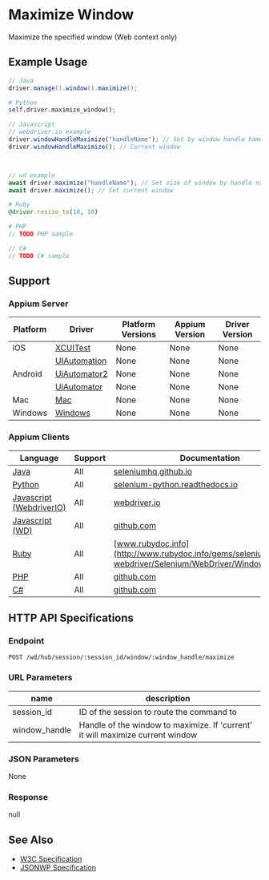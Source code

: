 # Maximize Window

Maximize the specified window (Web context only)
## Example Usage

```java
// Java
driver.manage().window().maximize();

```

```python
# Python
self.driver.maximize_window();

```

```javascript
// Javascript
// webdriver.io example
driver.windowHandleMaximize("handleName"); // Set by window handle hame
driver.windowHandleMaximize(); // Current window



// wd example
await driver.maximize("handleName"); // Set size of window by handle name
await driver.maximize(); // Set current window

```

```ruby
# Ruby
@driver.resize_to(10, 10)

```

```php
# PHP
// TODO PHP sample

```

```csharp
// C#
// TODO C# sample

```



## Support

### Appium Server

|Platform|Driver|Platform Versions|Appium Version|Driver Version|
|--------|----------------|------|--------------|--------------|
| iOS | [XCUITest](/docs/en/drivers/ios-xcuitest.md) | None | None | None |
|  | [UIAutomation](/docs/en/drivers/ios-uiautomation.md) | None | None | None |
| Android | [UiAutomator2](/docs/en/drivers/android-uiautomator2.md) | None | None | None |
|  | [UiAutomator](/docs/en/drivers/android-uiautomator.md) | None | None | None |
| Mac | [Mac](/docs/en/drivers/mac.md) | None | None | None |
| Windows | [Windows](/docs/en/drivers/windows.md) | None | None | None |

### Appium Clients

|Language|Support|Documentation|
|--------|-------|-------------|
|[Java](https://github.com/appium/java-client/releases/latest)| All |  [seleniumhq.github.io](https://seleniumhq.github.io/selenium/docs/api/java/org/openqa/selenium/WebDriver.Window.html)  |
|[Python](https://github.com/appium/python-client/releases/latest)| All |  [selenium-python.readthedocs.io](http://selenium-python.readthedocs.io/api.html#selenium.webdriver.remote.webdriver.WebDriver.maximize_window)  |
|[Javascript (WebdriverIO)](http://webdriver.io/index.html)| All |  [webdriver.io](http://webdriver.io/api/protocol/windowHandleMaximize.html)  |
|[Javascript (WD)](https://github.com/admc/wd/releases/latest)| All |  [github.com](https://github.com/admc/wd/blob/master/lib/commands.js#L517)  |
|[Ruby](https://github.com/appium/ruby_lib/releases/latest)| All |  [www.rubydoc.info](http://www.rubydoc.info/gems/selenium-webdriver/Selenium/WebDriver/Window:maximize)  |
|[PHP](https://github.com/appium/php-client/releases/latest)| All |  [github.com](https://github.com/appium/php-client/)  |
|[C#](https://github.com/appium/appium-dotnet-driver/releases/latest)| All |  [github.com](https://github.com/appium/appium-dotnet-driver/)  |

## HTTP API Specifications

### Endpoint

`POST /wd/hub/session/:session_id/window/:window_handle/maximize`

### URL Parameters

|name|description|
|----|-----------|
|session_id|ID of the session to route the command to|
|window_handle|Handle of the window to maximize. If 'current' it will maximize current window|

### JSON Parameters

None

### Response

null

## See Also

* [W3C Specification](https://www.w3.org/TR/webdriver/#dfn-maximize-window)
* [JSONWP Specification](https://github.com/SeleniumHQ/selenium/wiki/JsonWireProtocol#sessionsessionidwindowwindowhandlemaximize)

